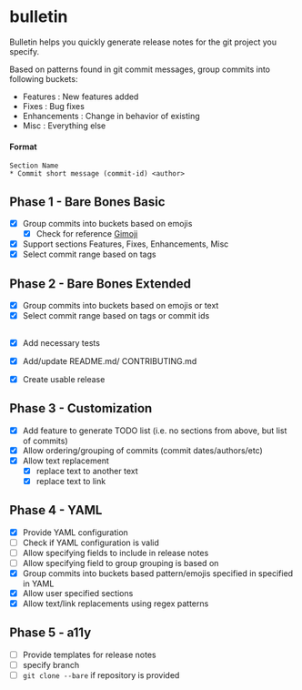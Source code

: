 # bulletin
Bulletin helps you quickly generate release notes for the git project you specify.

Based on patterns found in git commit messages, group commits into following buckets:
* Features : New features added
* Fixes : Bug fixes
* Enhancements : Change in behavior of existing
* Misc : Everything else

#### Format
```
Section Name
* Commit short message (commit-id) <author>
```

## Phase 1 - Bare Bones Basic
* [x] Group commits into buckets based on emojis
  * [x] Check for reference [Gimoji](https://gist.github.com/parmentf/035de27d6ed1dce0b36a)
* [x] Support sections Features, Fixes, Enhancements, Misc
* [x] Select commit range based on tags

## Phase 2 - Bare Bones Extended
* [x] Group commits into buckets based on emojis or text
* [x] Select commit range based on tags or commit ids

##
* [x] Add necessary tests
* [x] Add/update README.md/ CONTRIBUTING.md
* [x] Create usable release


## Phase 3 - Customization
* [x] Add feature to generate TODO list (i.e. no sections from above, but list of commits)
* [x] Allow ordering/grouping of commits (commit dates/authors/etc)
* [x] Allow text replacement
  * [x] replace text to another text
  * [x] replace text to link

## Phase 4 - YAML
* [x] Provide YAML configuration
* [ ] Check if YAML configuration is valid
* [ ] Allow specifying fields to include in release notes
* [ ] Allow specifying field to group grouping is based on
* [x] Group commits into buckets based pattern/emojis specified in specified in YAML
* [x] Allow user specified sections
* [x] Allow text/link replacements using regex patterns

## Phase 5 - a11y
* [ ] Provide templates for release notes
* [ ] specify branch
* [ ] `git clone --bare` if repository is provided
